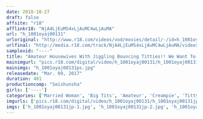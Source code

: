 ```yaml
---
date: 2018-10-27
draft: false
affsite: "r18"
afflinkr18: "NjA4LjEuMS4xLjAuMC4wLjAuMA"
url: "h_1001oyaj00131"
urloriginal: "http://www.r18.com/videos/vod/movies/detail/-/id=h_1001oyaj00131"
urlfinal: "http://media.r18.com/track/NjA4LjEuMS4xLjAuMC4wLjAuMA/videos/vod/movies/detail/-/id=h_1001oyaj00131"
samplevid: "----"
title: "Amateur Housewives With Jiggling Bouncing Titties!! We Want To Be Buried In F Cup Beautiful Titties! Massive Ejaculations With Dripping Wet Pussies!! 35 Ladies/8 Hours"
mainimgurl: "pics.r18.com/digital/video/h_1001oyaj00131/h_1001oyaj00131ps.jpg"
mainimgs: "h_1001oyaj00131ps.jpg"
releasedate: "Mar. 09, 2017"
duration: 481
productioncomp: "Seishunsha"
girls: ['----']
categories: ['Married Woman', 'Big Tits', 'Amateur', 'Creampie', 'Titty Fuck', 'Compilation', 'Over 4 Hours']
imgurls: ['pics.r18.com/digital/video/h_1001oyaj00131/h_1001oyaj00131jp-1.jpg', 'pics.r18.com/digital/video/h_1001oyaj00131/h_1001oyaj00131jp-2.jpg', 'pics.r18.com/digital/video/h_1001oyaj00131/h_1001oyaj00131jp-3.jpg', 'pics.r18.com/digital/video/h_1001oyaj00131/h_1001oyaj00131jp-4.jpg', 'pics.r18.com/digital/video/h_1001oyaj00131/h_1001oyaj00131jp-5.jpg', 'pics.r18.com/digital/video/h_1001oyaj00131/h_1001oyaj00131jp-6.jpg', 'pics.r18.com/digital/video/h_1001oyaj00131/h_1001oyaj00131jp-7.jpg', 'pics.r18.com/digital/video/h_1001oyaj00131/h_1001oyaj00131jp-8.jpg', 'pics.r18.com/digital/video/h_1001oyaj00131/h_1001oyaj00131jp-9.jpg', 'pics.r18.com/digital/video/h_1001oyaj00131/h_1001oyaj00131jp-10.jpg', 'pics.r18.com/digital/video/h_1001oyaj00131/h_1001oyaj00131jp-11.jpg', 'pics.r18.com/digital/video/h_1001oyaj00131/h_1001oyaj00131jp-12.jpg', 'pics.r18.com/digital/video/h_1001oyaj00131/h_1001oyaj00131jp-13.jpg', 'pics.r18.com/digital/video/h_1001oyaj00131/h_1001oyaj00131jp-14.jpg', 'pics.r18.com/digital/video/h_1001oyaj00131/h_1001oyaj00131jp-15.jpg', 'pics.r18.com/digital/video/h_1001oyaj00131/h_1001oyaj00131jp-16.jpg', 'pics.r18.com/digital/video/h_1001oyaj00131/h_1001oyaj00131jp-17.jpg', 'pics.r18.com/digital/video/h_1001oyaj00131/h_1001oyaj00131jp-18.jpg', 'pics.r18.com/digital/video/h_1001oyaj00131/h_1001oyaj00131jp-19.jpg', 'pics.r18.com/digital/video/h_1001oyaj00131/h_1001oyaj00131jp-20.jpg']
imgs: ['h_1001oyaj00131jp-1.jpg', 'h_1001oyaj00131jp-2.jpg', 'h_1001oyaj00131jp-3.jpg', 'h_1001oyaj00131jp-4.jpg', 'h_1001oyaj00131jp-5.jpg', 'h_1001oyaj00131jp-6.jpg', 'h_1001oyaj00131jp-7.jpg', 'h_1001oyaj00131jp-8.jpg', 'h_1001oyaj00131jp-9.jpg', 'h_1001oyaj00131jp-10.jpg', 'h_1001oyaj00131jp-11.jpg', 'h_1001oyaj00131jp-12.jpg', 'h_1001oyaj00131jp-13.jpg', 'h_1001oyaj00131jp-14.jpg', 'h_1001oyaj00131jp-15.jpg', 'h_1001oyaj00131jp-16.jpg', 'h_1001oyaj00131jp-17.jpg', 'h_1001oyaj00131jp-18.jpg', 'h_1001oyaj00131jp-19.jpg', 'h_1001oyaj00131jp-20.jpg']
---
```

